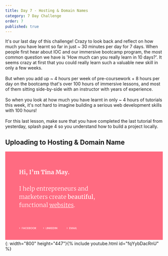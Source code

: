 ```yaml
---
title: Day 7 - Hosting & Domain Names
category: 7 Day Challenge
order: 7
published: true
---
```


It's our last day of this challenge\! Crazy to look back and reflect on how much you have learnt so far in just ~ 30 minutes per day for 7 days. When people first hear about IOC and our immersive bootcamp program, the most common question we have is 'How much can you really learn in 10 days?'. It seems crazy at first that you could really learn such a valuable new skill in only a few weeks.&nbsp;<br><br>But when you add up ~ 4 hours per week of pre-coursework + 8 hours per day on the bootcamp that's over 100 hours of immersive lessons, and most of them sitting side-by-side with an instructor with years of experience.<br><br>So when you look at how much you have learnt in only ~ 4 hours of tutorials this week, it's not hard to imagine building a serious web development skills with 100 hours\!&nbsp;<br><br>For this last lesson, make sure that you have completed the last tutorial from yesterday, splash page 4 so you understand how to build a project locally.&nbsp;

## Uploading to Hosting & Domain Name

![](/uploads/simple.png){: width="800" height="447"}{% include youtube.html id="fqYybDacRnU" %}